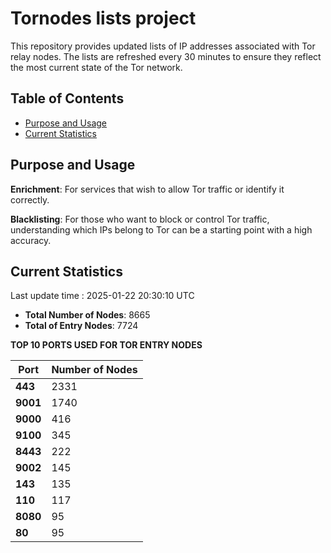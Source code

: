 # Tornodes lists project

This repository provides updated lists of IP addresses associated with Tor relay nodes. The lists are refreshed every 30 minutes to ensure they reflect the most current state of the Tor network.

## Table of Contents

- [Purpose and Usage](#purpose-and-usage)
- [Current Statistics](#current-statistics)


## Purpose and Usage

**Enrichment**: For services that wish to allow Tor traffic or identify it correctly.

**Blacklisting**: For those who want to block or control Tor traffic, understanding which IPs belong to Tor can be a starting point with a high accuracy.

## Current Statistics

Last update time : 2025-01-22 20:30:10 UTC

- **Total Number of Nodes**: 8665
- **Total of Entry Nodes**: 7724

**TOP 10 PORTS USED FOR TOR ENTRY NODES**

| **Port** | **Number of Nodes** |
|------|-----------------|
| **443**   | 2331  |
| **9001**   | 1740  |
| **9000**   | 416  |
| **9100**   | 345  |
| **8443**   | 222  |
| **9002**   | 145  |
| **143**   | 135  |
| **110**   | 117  |
| **8080**   | 95  |
| **80**   | 95  |

